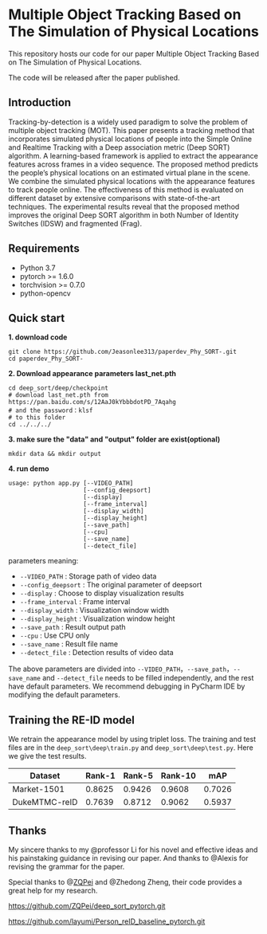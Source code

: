# Multiple Object Tracking Based on The Simulation of Physical Locations

This repository hosts our code for our paper Multiple Object Tracking Based on The Simulation of Physical Locations. 

The code will be released after the paper published.

## Introduction

Tracking-by-detection is a widely used paradigm to solve the problem of multiple object tracking (MOT). This paper presents a tracking method that incorporates simulated physical locations of people into the Simple Online and Realtime Tracking with a Deep association metric (Deep SORT) algorithm. A learning-based framework is applied to extract the appearance features across frames in a video sequence. The proposed method predicts the people’s physical locations on an estimated virtual plane in the scene. We combine the simulated physical locations with the appearance features to track people online. The effectiveness of this method is evaluated on different dataset by extensive comparisons with state-of-the-art techniques. The experimental results reveal that the proposed method improves the original Deep SORT algorithm in both Number of Identity Switches (IDSW) and fragmented (Frag).

## Requirements

- Python 3.7
- pytorch >= 1.6.0
- torchvision >= 0.7.0
- python-opencv

## Quick start

**1. download code**

`````
git clone https://github.com/Jeasonlee313/paperdev_Phy_SORT-.git
cd paperdev_Phy_SORT-
`````

**2. Download appearance parameters last_net.pth**

```
cd deep_sort/deep/checkpoint
# download last_net.pth from https://pan.baidu.com/s/12AaJ0kYbbbdotPD_7Aqahg 
# and the password：klsf 
# to this folder
cd ../../../
```

**3. make sure the "data" and "output" folder are exist(optional)**

```
mkdir data && mkdir output
```

**4. run demo**

```
usage: python app.py [--VIDEO_PATH]
					 [--config_deepsort]
					 [--display]
					 [--frame_interval]
					 [--display_width]
					 [--display_height]
					 [--save_path]
					 [--cpu]
					 [--save_name]
					 [--detect_file]
```

parameters meaning:

- `--VIDEO_PATH` : Storage path of video data
- `--config_deepsort` : The original parameter of deepsort
- `--display` : Choose to display visualization results
- `--frame_interval` : Frame interval
- `--display_width` : Visualization window width
- `--display_height` : Visualization window height
- `--save_path` : Result output path
- `--cpu` : Use CPU only
- `--save_name` : Result file name
- `--detect_file` : Detection results of video data

The above parameters are divided into `--VIDEO_PATH`，`--save_path`，`--save_name` and `--detect_file` needs to be filled independently, and the rest have default parameters. We recommend debugging in PyCharm IDE by modifying the default parameters.



## Training the RE-ID model

We retrain the appearance model by using triplet loss. The training and test files are in the `deep_sort\deep\train.py` and `deep_sort\deep\test.py`. Here we give the test results.

| Dataset       | Rank-1 | **Rank-5** | Rank-10 | **mAP** |
| ------------- | ------ | ---------- | ------- | ------- |
| Market-1501   | 0.8625 | 0.9426     | 0.9608  | 0.7026  |
| DukeMTMC-reID | 0.7639 | 0.8712     | 0.9062  | 0.5937  |



## Thanks

My sincere thanks to my @professor Li for his novel and effective ideas and his painstaking guidance in revising our paper. And thanks to @Alexis for revising the grammar for the paper.

Special thanks to @[ZQPei](https://github.com/ZQPei) and @Zhedong Zheng, their code provides a great help for my research.

https://github.com/ZQPei/deep_sort_pytorch.git

https://github.com/layumi/Person_reID_baseline_pytorch.git

